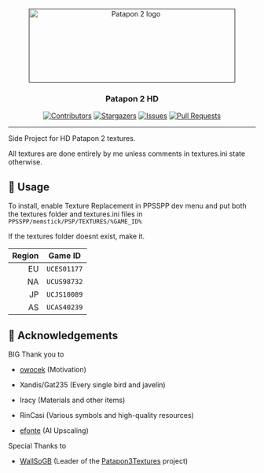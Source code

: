 <p align="center">
  <a href="" rel="noopener">
 <img width=420px height=150px src="https://upload.wikimedia.org/wikipedia/commons/a/af/Patapon_2_logo.png" alt="Patapon 2 logo"></a>
</p>

<h3 align="center">Patapon 2 HD</h3>

<div align="center">

[![Contributors](https://img.shields.io/github/contributors/shockturtle/Patapon2HD)](https://github.com/shockturtle/Patapon2HD/graphs/contributors)
[![Stargazers](https://img.shields.io/github/stars/shockturtle/Patapon2HD)](https://github.com/shockturtle/Patapon2HD/stargazers)
[![Issues](https://img.shields.io/github/issues/shockturtle/Patapon2HD.svg)](https://github.com/shockturtle/Patapon2HD/issues)
[![Pull Requests](https://img.shields.io/github/issues-pr/shockturtle/Patapon2HD.svg)](https://github.com/shockturtle/Patapon2HD/pulls)

</div>

---

Side Project for HD Patapon 2 textures.

All textures are done entirely by me unless comments in textures.ini state otherwise.

## 🎈 Usage <a name="usage"></a>

To install, enable Texture Replacement in PPSSPP dev menu and put both the textures folder and textures.ini files in `PPSSPP/memstick/PSP/TEXTURES/%GAME_ID%`

If the textures folder doesnt exist, make it.

|  Region | Game ID     |
| ------: | ----------- |
|      EU | `UCES01177` |
|      NA | `UCUS98732` |
|      JP | `UCJS10089` |
|      AS | `UCAS40239` |


## 🎉 Acknowledgements <a name = "acknowledgement"></a>
BIG Thank you to

- [owocek](https://github.com/owocekTV) (Motivation)

- Xandis/Gat235 (Every single bird and javelin)

- Iracy (Materials and other items)

- RinCasi (Various symbols and high-quality resources)

- [efonte](https://github.com/efonte) (AI Upscaling)


Special Thanks to

- [WallSoGB](https://github.com/WallSoGB) (Leader of the [Patapon3Textures](https://github.com/WallSoGB/Patapon3Textures) project)




